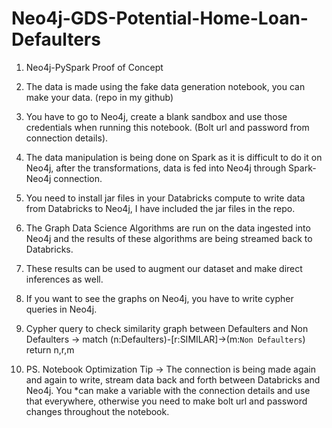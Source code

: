 # Neo4j-GDS-Potential-Home-Loan-Defaulters
1. Neo4j-PySpark Proof of Concept
2. The data is made using the fake data generation notebook, you can make your data. (repo in my github)
3. You have to go to Neo4j, create a blank sandbox and use those credentials when running this notebook. (Bolt url and password from connection details).
4. The data manipulation is being done on Spark as it is difficult to do it on Neo4j, after the transformations, data is fed into Neo4j through Spark-Neo4j connection.
5. You need to install jar files in your Databricks compute to write data from Databricks to Neo4j, I have included the jar files in the repo.
6. The Graph Data Science Algorithms are run on the data ingested into Neo4j and the results of these algorithms are being streamed back to Databricks.
7. These results can be used to augment our dataset and make direct inferences as well.
8. If you want to see the graphs on Neo4j, you have to write cypher queries in Neo4j.
9. Cypher query to check similarity graph between Defaulters and Non Defaulters -> match (n:Defaulters)-[r:SIMILAR]->(m:`Non Defaulters`)  return n,r,m

10. PS. Notebook Optimization Tip -> The connection is being made again and again to write, stream data back and forth between Databricks and Neo4j. You *can make a variable with the connection details and use that everywhere, otherwise you need to make bolt url and password changes throughout the notebook.
